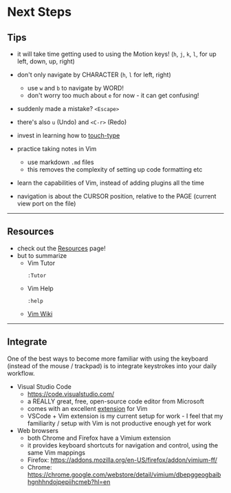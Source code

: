 # Next Steps

## Tips
- it will take time getting used to using the Motion keys!
(`h`, `j`, `k`, `l`, for up left, down, up, right)
- don't only navigate by CHARACTER (`h`, `l` for left, right)
  - use `w` and `b` to navigate by WORD!
  - don't worry too much about `e` for now - it can get confusing!
- suddenly made a mistake? `<Escape>`
- there's also `u` (Undo) and `<C-r>` (Redo)
- invest in learning how to [touch-type](https://www.typing.com)
- practice taking notes in Vim
  - use markdown `.md` files
  - this removes the complexity of setting up code formatting etc
- learn the capabilities of Vim, instead of adding plugins all the time

- navigation is about the CURSOR position, relative to the PAGE (current view port on the file)

---
## Resources
- check out the [Resources](resources.md) page!
- but to summarize
  - Vim Tutor
    ```
    :Tutor
    ```
  - Vim Help
    ```
    :help
    ```
  - [Vim Wiki](http://vim.wikia.com/wiki/Vim_Tips_Wiki)


---
## Integrate
One of the best ways to become more familiar with using the keyboard (instead of the
mouse / trackpad) is to integrate keystrokes into your daily workflow.

- Visual Studio Code
  - https://code.visualstudio.com/
  - a REALLY great, free, open-source code editor from Microsoft
  - comes with an excellent [extension](https://marketplace.visualstudio.com/items?itemName=vscodevim.vim) for Vim
  - VSCode + Vim extension is my current setup for work - I feel that my familiarity / setup with
  Vim is not productive enough yet for work
- Web browsers
  - both Chrome and Firefox have a Vimium extension
  - it provides keyboard shortcuts for navigation and control, using the same Vim mappings
  - Firefox: https://addons.mozilla.org/en-US/firefox/addon/vimium-ff/
  - Chrome: https://chrome.google.com/webstore/detail/vimium/dbepggeogbaibhgnhhndojpepiihcmeb?hl=en

